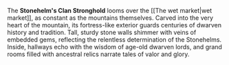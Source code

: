 The **Stonehelm's Clan Stronghold** looms over the [[The wet market|wet market]], as constant as the mountains themselves. Carved into the very heart of the mountain, its fortress-like exterior guards centuries of dwarven history and tradition. Tall, sturdy stone walls shimmer with veins of embedded gems, reflecting the relentless determination of the Stonehelms. Inside, hallways echo with the wisdom of age-old dwarven lords, and grand rooms filled with ancestral relics narrate tales of valor and glory.